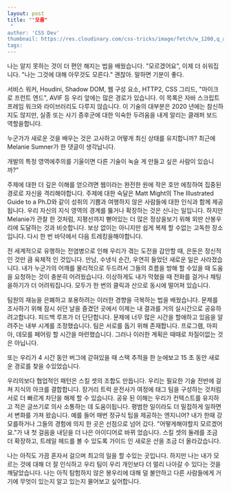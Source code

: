 ```yaml
---
layout: post
title: ""모름"
 "
author: 'CSS Dev'
thumbnail: https://res.cloudinary.com/css-tricks/image/fetch/w_1200,q_auto,f_auto/https://css-tricks.com/wp-content/uploads/2020/12/Screen-Shot-2020-12-21-at-6.55.56-AM.png
tags: 
---
```



나는 알지 못하는 것이 더 편안 해지는 법을 배웠습니다.
 "모르겠어요", 이제 더 쉬워집니다.
 "나는 그것에 대해 아무것도 모른다."
 괜찮아.
 말하면 기분이 좋다.
 

서비스 워커, Houdini, Shadow DOM, 웹 구성 요소, HTTP2, CSS 그리드, "마이크로 프런트 엔드", AVIF 등 우리 앞에는 많은 경로가 있습니다.
 이 목록은 자바 스크립트 프레임 워크와 라이브러리도 다루지 않습니다.
 이 기술의 대부분은 2020 년에는 참신하지도 않지만, 실종 또는 사기 증후군에 대한 익숙한 두려움을 내게 알리는 클래퍼 보드 역할을합니다.
 

누군가가 새로운 것을 배우는 것은 고사하고 어떻게 최신 상태를 유지합니까?
 최근에 Melanie Sumner가 한 댓글이 생각납니다.
 

개발의 특정 영역에주의를 기울이면 다른 기술이 녹슬 게 만들고 싶은 사람이 있습니까?”
 

주제에 대한 더 깊은 이해를 얻으려면 웹이라는 완전한 원에 작은 호만 에칭하여 집중된 경로로 자신을 격리해야합니다.
 주제에 대한 숙달은 Matt Might의 The Illustrated Guide to a Ph.D와 같이 성취의 기쁨과 여행하지 않은 사람들에 대한 인식과 함께 제공됩니다.
 우리 자신의 지식 영역의 경계를 뚫거나 확장하는 것은 신나는 일입니다.
 하지만 Melanie가 관찰 한 것처럼, 지평선까지 뻗어있는 더 많은 정상을보기 위해 외딴 산봉우리에 도달하는 것과 비슷합니다.
 보상 없이는 아니지만 쉽게 복제 할 수없는 고독한 장소입니다.
 다시 한 번 바닥에서 다음 트레킹을해야합니다.
 

전 세계적으로 유행하는 전염병으로 인해 우리가 겪는 도전을 감안할 때, 은둔은 정신적 인 것만 큼 육체적 인 것입니다. 만남, 수냉식 순간, 우연히 들었던 새로운 일은 사라졌습니다.
 내가 누군가의 어깨를 물리적으로 두드려서 그들의 흐름을 방해 할 수있을 때 도움을 요청하는 것이 충분히 어려웠습니다.
 이상하게도 내가 막혔을 때 전화를 걸거나 채팅을하기가 더 어려워집니다.
 모두가 한 번의 클릭과 산으로 동시에 떨어져 있습니다.
 

팀원의 재능을 은폐하고 포용하려는 이러한 경향을 극복하는 법을 배웠습니다.
 문제를 조사하기 위해 잠시 쉬던 날을 즐겼던 곳에서 이제는 내 결과를 거의 실시간으로 공유하려고합니다.
 피드백 루프가 더 단단합니다.
 문제에 너무 많은 시간을 할애하고 있음을 알려주는 내부 시계를 조정했습니다.
 팀은 서로를 돕기 위해 존재합니다.
 프로그램, 마피아, 데모를 페어링 할 시간을 마련했습니다.
 그러나 이러한 계획은 때때로 차질이없는 것은 아닙니다.
 

또는 우리가 4 시간 동안 버그에 갇혀있을 때 스택 추적을 한 눈에보고 15 초 동안 새로운 경로를 찾을 수있었습니다.
 

우리의보다 협업적인 패턴은 스킬 셋의 조합도 만듭니다.
 우리는 필요한 기술 전반에 걸쳐 지식의 아크를 결합합니다.
 장거리 트럭 운전사가 여정에 태그 팀을 구성하는 것처럼 서로 더 빠르게 차단을 해제 할 수 있습니다.
 공유 된 이해는 우리가 컨텍스트를 유지하고 적은 글쓰기로 의사 소통하는 데 도움이됩니다.
 평범한 일이라도 더 밀접하게 일하면서 변화를 가져 왔습니다.
 예를 들어 매번 정규식 팁을 제공하는 엔지니어?
 내가 한때 강모를하거나 그들의 경험에 의지 한 곳은 선점으로 넘어 갔다.
 "어떻게해야할지 모르겠어요."가 내 첫 걸음을 내딛을 더 나은 아이디어로 바뀌 었습니다.
 스킬 셋의 둘레를 조금 더 확장하고, 트레일 헤드를 볼 수 있도록 가이드 인 새로운 산을 조금 더 올라갔습니다.
 

나는 아직도 가끔 혼자서 걸으며 최고의 일을 할 수있는 곳입니다.
 하지만 나는 내가 모르는 것에 대해 더 잘 인식하고 우리 팀이 우리 개인보다 더 멀리 나아갈 수 있다는 것을 깨달았습니다.
 나는 아직 탐험하지 않은 봉우리에 대해 덜 불안하고 다른 사람들에게 거기에 무엇이 있는지 알고 있는지 물어보고 싶어합니다.
 